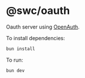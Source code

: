 # @swc/oauth

Oauth server using [OpenAuth](https://openauth.js.org/).

To install dependencies:

```bash
bun install
```

To run:

```bash
bun dev
```
